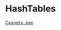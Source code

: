 # HashTables

[Скачать .exe](https://github.com/ItsKil0byte/HashTables/releases/download/1.0/HashTables.exe)
